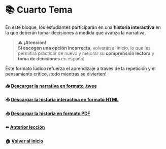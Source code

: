 # 📚 Cuarto Tema

En este bloque, los estudiantes participarán en una **historia interactiva** en la que deberán tomar decisiones a medida que avanza la narrativa.

>⚠️ **¡Atención!**  
>**Si escogen una opción incorrecta**, volverán al inicio, lo que les permitirá practicar de nuevo y mejorar su **comprensión lectora** y **toma de decisiones** en español.

Este formato lúdico refuerza el aprendizaje a través de la repetición y el pensamiento crítico, ¡todo mientras se divierten!

#### 📥 <a href="/04-Narrativa Interactiva/TWINE_ELE.twee" target="_blank">Descargar la narrativa en formato .twee</a> 
#### 📥 <a href="/04-Narrativa Interactiva/TWINE_ELE.html" target="_blank">Descargar la historia interactiva en formato HTML</a> 
#### 📥 <a href="/04-Narrativa Interactiva/dist/NarracionInteractiva-Siomara.pdf" target="_blank">Descargar la historia en formato PDF</a>
#### ⬅️ [Anterior lección](../03-Guia%20de%20viaje/README.md)
#### 🏠 [Volver al inicio](../00-Introduccion/README.md)
